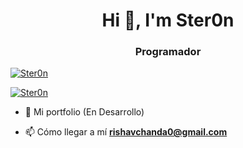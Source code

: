 <h1 align="center">Hi 👋, I'm Ster0n</h1>
<h3 align="center">Programador</h3>
<p align="left"> <a href="https://twitter.com/Defacebyb0ys" target="blank"><img src="https://img.shields.io/twitter/follow/Defacebyb0ys?logo=twitter&style=for-the-badge" alt="Ster0n" /></a> </p>

<p align="left"> <a href="https://discord.gg/3gq3SfDS" target="blank"><img src="(https://img.shields.io/discord/847520823727620126?color=%235865F2&label=Unete%20a%20mi%20servidor&logo=Discord&style=for-the-badge" alt="Ster0n" /></a> </p>

- 💼 Mi portfolio (En Desarrollo)

- 📫 Cómo llegar a mí **rishavchanda0@gmail.com**

